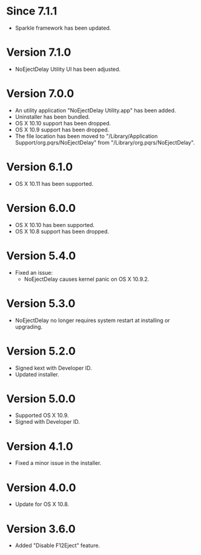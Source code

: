 # Since 7.1.1

* Sparkle framework has been updated.


# Version 7.1.0

* NoEjectDelay Utility UI has been adjusted.


# Version 7.0.0

* An utility application "NoEjectDelay Utility.app" has been added.
* Uninstaller has been bundled.
* OS X 10.10 support has been dropped.
* OS X 10.9 support has been dropped.
* The file location has been moved to "/Library/Application Support/org.pqrs/NoEjectDelay" from "/Library/org.pqrs/NoEjectDelay".


# Version 6.1.0

* OS X 10.11 has been supported.


# Version 6.0.0

* OS X 10.10 has been supported.
* OS X 10.8 support has been dropped.


# Version 5.4.0

* Fixed an issue:
    * NoEjectDelay causes kernel panic on OS X 10.9.2.


# Version 5.3.0

* NoEjectDelay no longer requires system restart at installing or upgrading.


# Version 5.2.0

* Signed kext with Developer ID.
* Updated installer.


# Version 5.0.0

* Supported OS X 10.9.
* Signed with Developer ID.


# Version 4.1.0

* Fixed a minor issue in the installer.


# Version 4.0.0

* Update for OS X 10.8.


# Version 3.6.0

* Added "Disable F12Eject" feature.
